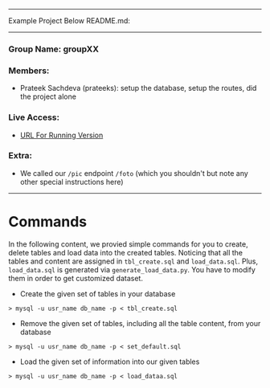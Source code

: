 ------

Example Project Below README.md:

------

### Group Name: groupXX

### Members:
  - Prateek Sachdeva (prateeks): setup the database, setup the routes, did the project alone

### Live Access:
  - [URL For Running Version](http://google.com)

### Extra:
  - We called our `/pic` endpoint `/foto` (which you shouldn't but note any other special instructions here)

------

# Commands

In the following content, we provied simple commands for you to create, delete tables and load data into the created tables. Noticing that all the tables and content are assigned in `tbl_create.sql` and `load_data.sql`. Plus, `load_data.sql` is generated via `generate_load_data.py`. You have to modify them in order to get customized dataset.

- Create the given set of tables in your database
```
> mysql -u usr_name db_name -p < tbl_create.sql
```

- Remove the given set of tables, including all the table content, from your database
```
> mysql -u usr_name db_name -p < set_default.sql
```

- Load the given set of information into our given tables
```
> mysql -u usr_name db_name -p < load_dataa.sql
```
